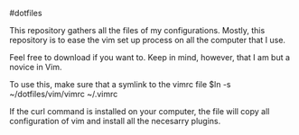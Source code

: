 #dotfiles

This repository gathers all the files of my configurations. Mostly, this repository is to ease the vim set up process on all the computer that I use. 

Feel free to download if you want to. Keep in mind, however, that I am but a novice in Vim. 

To use this, make sure that a symlink to the vimrc file 
$ln -s ~/dotfiles/vim/vimrc ~/.vimrc

If the curl command is installed on your computer, the file will copy all configuration of vim and install all the necesarry plugins. 

